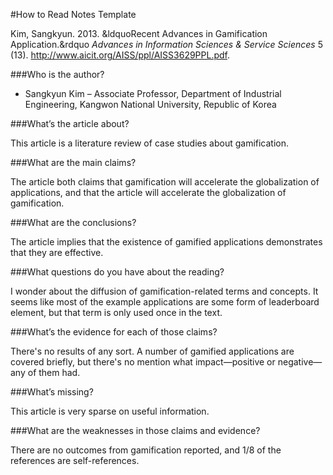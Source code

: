#How to Read Notes Template

Kim, Sangkyun. 2013. &ldquoRecent Advances in Gamification Application.&rdquo *Advances in Information Sciences & Service Sciences* 5 (13). http://www.aicit.org/AISS/ppl/AISS3629PPL.pdf.

###Who is the author?

* Sangkyun Kim &ndash; Associate Professor, Department of Industrial Engineering, Kangwon National University, Republic of Korea

###What’s the article about?

This article is a literature review of case studies about gamification.

###What are the main claims?

The article both claims that gamification will accelerate the globalization of applications, and that the article will accelerate the globalization of gamification.

###What are the conclusions?

The article implies that the existence of gamified applications demonstrates that they are effective.

###What questions do you have about the reading?

I wonder about the diffusion of gamification-related terms and concepts.  It seems like most of the example applications are some form of leaderboard element, but that term is only used once in the text.

###What’s the evidence for each of those claims?

There's no results of any sort.  A number of gamified applications are covered briefly, but there's no mention what impact&mdash;positive or negative&mdash;any of them had.

###What’s missing?

This article is very sparse on useful information.

###What are the weaknesses in those claims and evidence?

There are no outcomes from gamification reported, and 1/8 of the references are self-references.
